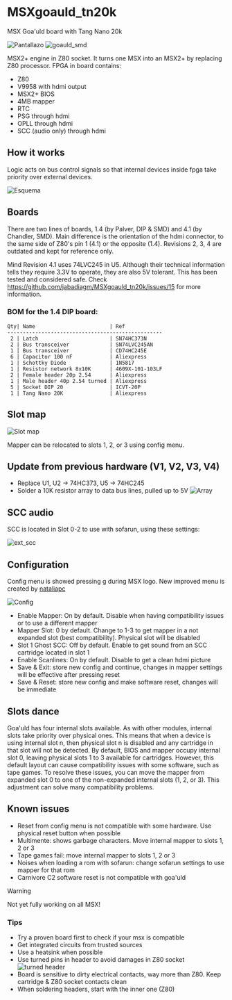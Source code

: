 # MSXgoauld_tn20k
MSX Goa'uld board with Tang Nano 20k

![Pantallazo](/pics/V1_4.jpg)
![goauld_smd](/pics/V1_4_smd.jpg)

MSX2+ engine in Z80 socket. It turns one MSX into an MSX2+ by replacing Z80 processor. FPGA in board contains: 
* Z80
* V9958 with hdmi output
* MSX2+ BIOS
* 4MB mapper
* RTC
* PSG through hdmi
* OPLL through hdmi
* SCC (audio only) through hdmi

## How it works
Logic acts on bus control signals so that internal devices inside fpga take priority over external devices. 

![Esquema](/pics/esquema.png)


## Boards

There are two lines of boards, 1.4 (by Palver, DIP & SMD) and 4.1 (by Chandler, SMD). Main difference is the orientation of the hdmi connector, to the same side of Z80's pin 1 (4.1) or the opposite (1.4). Revisions 2, 3, 4 are outdated and kept for reference only. 

Mind Revision 4.1 uses 74LVC245 in U5. Although their technical information tells they require 3.3V to operate, they are also 5V tolerant. This has been tested and considered safe. Check https://github.com/jabadiagm/MSXgoauld_tn20k/issues/15 for more information. 

### BOM for the 1.4 DIP board:

```
Qty| Name                        | Ref
--------------------------------------------------
 2 | Latch                       | SN74HC373N
 2 | Bus transceiver             | SN74LVC245AN
 1 | Bus transceiver             | CD74HC245E
 6 | Capacitor 100 nF            | Aliexpress
 1 | Schottky Diode              | 1N5817
 1 | Resistor network 8x10K      | 4609X-101-103LF
 2 | Female header 20p 2.54      | Aliexpress
 1 | Male header 40p 2.54 turned | Aliexpress
 5 | Socket DIP 20               | ICVT-20P
 1 | Tang Nano 20K               | Aliexpress
 ```

## Slot map

![Slot map](/pics/mapa_slots3.png)

Mapper can be relocated to slots 1, 2, or 3 using config menu.

## Update from previous hardware (V1, V2, V3, V4)
* Replace U1, U2 -> 74HC373, U5 -> 74HC245
* Solder a 10K resistor array to data bus lines, pulled up to 5V
![Array](/pics/array.jpg)

## SCC audio
SCC is located in Slot 0-2 to use with sofarun, using these settings:

![ext_scc](/pics/ext_scc.jpg)

## Configuration
Config menu is showed pressing g during MSX logo. New improved menu is created by [nataliapc](https://github.com/nataliapc/msx_goauld_settings_menu)

![Config](/pics/config3.png)

* Enable Mapper: On by default. Disable when having compatibility issues or to use a different mapper
* Mapper Slot: 0 by default. Change to 1-3 to get mapper in a not expanded slot (best compatibility). Physical slot will be disabled
* Slot 1 Ghost SCC: Off by default. Enable to get sound from an SCC cartridge located in slot 1
* Enable Scanlines: On by default. Disable to get a clean hdmi picture
* Save & Exit: store new config and continue, changes in mapper settings will be effective after pressing reset
* Save & Reset: store new config and make software reset, changes will be immediate

## Slots dance
Goa'uld has four internal slots available. As with other modules, internal slots take priority over physical ones. This means that when a device is using internal slot n, then physical slot n is disabled  and any cartridge in that slot will not be detected. 
By default, BIOS and mapper occupy internal slot 0, leaving physical slots 1 to 3 available for cartridges. However, this default layout can cause compatibility issues with some software, such as tape games. 
To resolve these issues, you can move the mapper from expanded slot 0 to one of the non-expanded internal slots (1, 2, or 3). This adjustment can solve many compatibility problems.

## Known issues
* Reset from config menu is not compatible with some hardware. Use physical reset button when possible
* Multimente: shows garbage characters. Move internal mapper to slots 1, 2 or 3
* Tape games fail: move internal mapper to slots 1, 2 or 3
* Noises when loading a rom with sofarun: change sofarun settings to use mapper for that rom
* Carnivore C2 software reset is not compatible with goa'uld

> [!WARNING]
> Not yet fully working on all MSX!
>

### Tips
* Try a proven board first to check if your msx is compatible
* Get integrated circuits from trusted sources
* Use a heatsink when possible
* Use turned pins in header to avoid damages in Z80 socket
![turned header](/pics/torneados.jpg)
* Board is sensitive to dirty electrical contacts, way more than Z80. Keep cartridge & Z80 socket contacts clean
* When soldering headers, start with the inner one (Z80)
